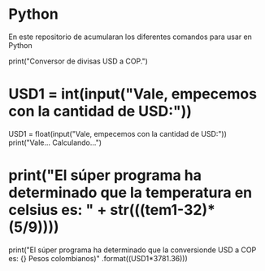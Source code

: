 # Python
En este repositorio de acumularan los diferentes comandos para usar en Python

print("Conversor de divisas USD a COP.")
# USD1 = int(input("Vale, empecemos con la cantidad de USD:"))
USD1 = float(input("Vale, empecemos con la cantidad de USD:"))
print("Vale... Calculando...")
# print("El súper programa ha determinado que la temperatura en celsius es: " + str(((tem1-32)*(5/9))))
print("El súper programa ha determinado que la conversionde USD a COP es: {} Pesos colombianos)"
      .format((USD1*3781.36)))
